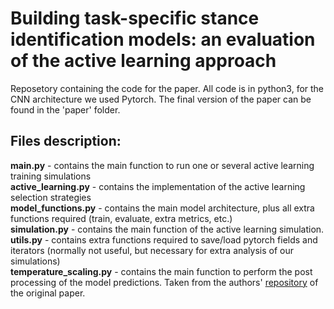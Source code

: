 # Building task-specific stance identification models: an evaluation of the active learning approach

Reposetory containing the code for the paper. All code is in python3, for the CNN architecture we used Pytorch. 
The final version of the paper can be found in the 'paper' folder. 

## Files description:

**main.py** - contains the main function to run one or several active learning training simulations <br />
**active_learning.py** - contains the implementation of the active learning selection strategies <br />
**model_functions.py** - contains the main model architecture, plus all extra functions required (train, evaluate, extra metrics, etc.) <br />
**simulation.py** - contains the main function of the active learning simulation. <br />
**utils.py** - contains extra functions required to save/load pytorch fields and iterators (normally not useful, but necessary for extra analysis of our simulations)  <br />
**temperature_scaling.py** - contains the main function to perform the post processing of the model predictions. Taken from the authors' [repository](https://github.com/gpleiss/temperature_scaling) of the original paper. 
